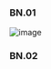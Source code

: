 
### BN.01

![image](https://github.com/AdTekDev/AI/assets/18588011/a9857a5f-9a16-43ea-be08-98d8d565bf60)


### BN.02 



